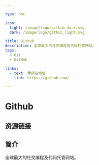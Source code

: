 ```yaml
---

type: doc

icon:
  light: /image/logo/github_dark.svg
  dark: /image/logo/github_light.svg

title: Github
description: 全球最大的社交编程及代码托管网站。
tags:
  - Git
  - GitHub

links:
  - text: 🌍网站地址
    link: https://github.com/

---
```


<ShowLogo />

# Github

<ShowTags />

<ShowBreadcrumb />

## 资源链接

<ShowLinks />

## 简介

全球最大的社交编程及代码托管网站。
